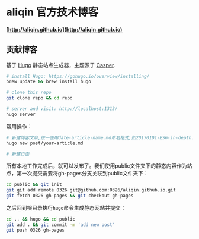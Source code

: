 # aliqin 官方技术博客
#### [http://aliqin.github.io](http://aliqin.github.io)

## 贡献博客
基于 [Hugo](https://gohugo.io/) 静态站点生成器，主题源于 [Casper](http://themes.gohugo.io/casper/).
```bash
# install Hugo: https://gohugo.io/overview/installing/
brew update && brew install hugo

# clone this repo
git clone repo && cd repo

# server and visit: http://localhost:1313/
hugo server
```
常用操作：
```bash
# 新建博客文章,统一使用date-article-name.md命名格式,如20170101-ES6-in-depth.md
hugo new post/your-article.md

# 新建页面
```
所有本地工作完成后，就可以发布了。我们使用public文件夹下的静态内容作为站点，第一次提交需要将gh-pages分支关联到public文件夹下：
```bash
cd public && git init
git git add remote 0326 git@github.com:0326/aliqin.github.io.git
git fetch 0326 gh-pages && git checkout gh-pages
```
之后回到根目录执行`hugo`命令生成静态网站并提交：
```bash
cd .. && hugo && cd public
git add . && git commit -m 'add new post'
git push 0326 gh-pages
```

